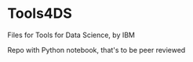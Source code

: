 # Tools4DS
Files for Tools for Data Science, by IBM


Repo with Python notebook, that's to be peer reviewed
